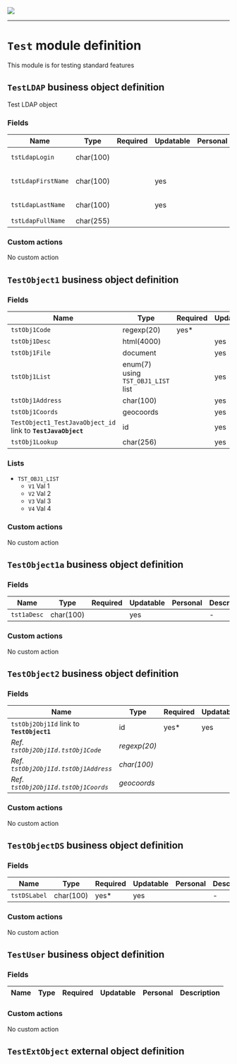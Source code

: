 ![](https://www.simplicite.io/resources//logos/logo250.png)
* * *

`Test` module definition
========================

This module is for testing standard features

`TestLDAP` business object definition
-------------------------------------

Test LDAP object

### Fields

| Name                                                         | Type                                     | Required | Updatable | Personal | Description                                                                      | 
| ------------------------------------------------------------ | ---------------------------------------- | -------- | --------- | -------- | -------------------------------------------------------------------------------- |
| `tstLdapLogin`                                               | char(100)                                |          |           |          | LDAP `cn` attribute                                                              |
| `tstLdapFirstName`                                           | char(100)                                |          | yes       |          | LDAP `givenName` attribute                                                       |
| `tstLdapLastName`                                            | char(100)                                |          | yes       |          | LDAP `sn` attribute                                                              |
| `tstLdapFullName`                                            | char(255)                                |          |           |          | Full name                                                                        |

### Custom actions

No custom action

`TestObject1` business object definition
----------------------------------------



### Fields

| Name                                                         | Type                                     | Required | Updatable | Personal | Description                                                                      | 
| ------------------------------------------------------------ | ---------------------------------------- | -------- | --------- | -------- | -------------------------------------------------------------------------------- |
| `tstObj1Code`                                                | regexp(20)                               | yes*     |           |          | -                                                                                |
| `tstObj1Desc`                                                | html(4000)                               |          | yes       |          | -                                                                                |
| `tstObj1File`                                                | document                                 |          | yes       |          | File                                                                             |
| `tstObj1List`                                                | enum(7) using `TST_OBJ1_LIST` list       |          | yes       |          | List                                                                             |
| `tstObj1Address`                                             | char(100)                                |          | yes       |          | Address                                                                          |
| `tstObj1Coords`                                              | geocoords                                |          | yes       |          | -                                                                                |
| `TestObject1_TestJavaObject_id` link to **`TestJavaObject`** | id                                       |          | yes       |          | -                                                                                |
| `tstObj1Lookup`                                              | char(256)                                |          | yes       |          | Lookup                                                                           |

### Lists

* `TST_OBJ1_LIST`
    - `V1` Val 1
    - `V2` Val 2
    - `V3` Val 3
    - `V4` Val 4

### Custom actions

No custom action

`TestObject1a` business object definition
-----------------------------------------



### Fields

| Name                                                         | Type                                     | Required | Updatable | Personal | Description                                                                      | 
| ------------------------------------------------------------ | ---------------------------------------- | -------- | --------- | -------- | -------------------------------------------------------------------------------- |
| `tst1aDesc`                                                  | char(100)                                |          | yes       |          | -                                                                                |

### Custom actions

No custom action

`TestObject2` business object definition
----------------------------------------



### Fields

| Name                                                         | Type                                     | Required | Updatable | Personal | Description                                                                      | 
| ------------------------------------------------------------ | ---------------------------------------- | -------- | --------- | -------- | -------------------------------------------------------------------------------- |
| `tstObj2Obj1Id` link to **`TestObject1`**                    | id                                       | yes*     | yes       |          | -                                                                                |
| _Ref. `tstObj2Obj1Id.tstObj1Code`_                           | _regexp(20)_                             |          |           |          | -                                                                                |
| _Ref. `tstObj2Obj1Id.tstObj1Address`_                        | _char(100)_                              |          |           |          | _Address_                                                                        |
| _Ref. `tstObj2Obj1Id.tstObj1Coords`_                         | _geocoords_                              |          |           |          | -                                                                                |

### Custom actions

No custom action

`TestObjectDS` business object definition
-----------------------------------------



### Fields

| Name                                                         | Type                                     | Required | Updatable | Personal | Description                                                                      | 
| ------------------------------------------------------------ | ---------------------------------------- | -------- | --------- | -------- | -------------------------------------------------------------------------------- |
| `tstDSLabel`                                                 | char(100)                                | yes*     | yes       |          | -                                                                                |

### Custom actions

No custom action

`TestUser` business object definition
-------------------------------------



### Fields

| Name                                                         | Type                                     | Required | Updatable | Personal | Description                                                                      | 
| ------------------------------------------------------------ | ---------------------------------------- | -------- | --------- | -------- | -------------------------------------------------------------------------------- |

### Custom actions

No custom action

`TestExtObject` external object definition
------------------------------------------





